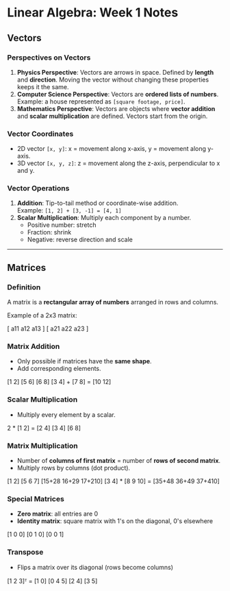 # Linear Algebra: Week 1 Notes

## Vectors

### Perspectives on Vectors

1. **Physics Perspective**: Vectors are arrows in space. Defined by **length** and **direction**. Moving the vector without changing these properties keeps it the same.
2. **Computer Science Perspective**: Vectors are **ordered lists of numbers**. Example: a house represented as `[square footage, price]`.
3. **Mathematics Perspective**: Vectors are objects where **vector addition** and **scalar multiplication** are defined. Vectors start from the origin.

### Vector Coordinates

- 2D vector `[x, y]`: x = movement along x-axis, y = movement along y-axis.
- 3D vector `[x, y, z]`: z = movement along the z-axis, perpendicular to x and y.

### Vector Operations

1. **Addition**: Tip-to-tail method or coordinate-wise addition.  
   Example: `[1, 2] + [3, -1] = [4, 1]`
2. **Scalar Multiplication**: Multiply each component by a number.  
   - Positive number: stretch
   - Fraction: shrink
   - Negative: reverse direction and scale

---

## Matrices

### Definition

A matrix is a **rectangular array of numbers** arranged in rows and columns.

Example of a 2x3 matrix:

[ a11 a12 a13 ]
[ a21 a22 a23 ]


### Matrix Addition

- Only possible if matrices have the **same shape**.
- Add corresponding elements.

[1 2] [5 6] [6 8]
[3 4] + [7 8] = [10 12]


### Scalar Multiplication

- Multiply every element by a scalar.

2 * [1 2] = [2 4]
[3 4] [6 8]


### Matrix Multiplication

- Number of **columns of first matrix** = number of **rows of second matrix**.
- Multiply rows by columns (dot product).

[1 2] [5 6 7] [15+28 16+29 17+210]
[3 4] * [8 9 10] = [35+48 36+49 37+410]


### Special Matrices

- **Zero matrix**: all entries are 0
- **Identity matrix**: square matrix with 1's on the diagonal, 0's elsewhere

[1 0 0]
[0 1 0]
[0 0 1]


### Transpose

- Flips a matrix over its diagonal (rows become columns)

[1 2 3]ᵀ = [1 0]
[0 4 5] [2 4]
[3 5]
